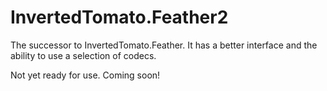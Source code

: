 # InvertedTomato.Feather2
The successor to InvertedTomato.Feather. It has a better interface and the ability to use
a selection of codecs.

Not yet ready for use. Coming soon!